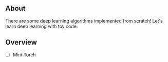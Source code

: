 ## About
There are some deep learning algorithms implemented from scratch!
Let's learn deep learning with toy code.

## Overview

- [ ] Mini-Torch
